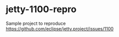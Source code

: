 # jetty-1100-repro
Sample project to reproduce https://github.com/eclipse/jetty.project/issues/1100
